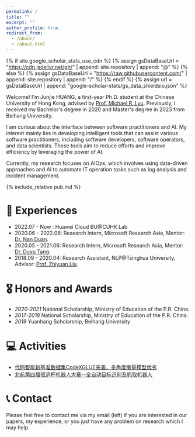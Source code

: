 ```yaml
---
permalink: /
title: ""
excerpt: ""
author_profile: true
redirect_from: 
  - /about/
  - /about.html
---
```


{% if site.google_scholar_stats_use_cdn %}
{% assign gsDataBaseUrl = "https://cdn.jsdelivr.net/gh/" | append: site.repository | append: "@" %}
{% else %}
{% assign gsDataBaseUrl = "https://raw.githubusercontent.com/" | append: site.repository | append: "/" %}
{% endif %}
{% assign url = gsDataBaseUrl | append: "google-scholar-stats/gs_data_shieldsio.json" %}

<span class='anchor' id='about-me'></span>

Welcome! I'm Junjie HUANG, a first-year Ph.D. student at the Chinese University of Hong Kong, advised by [Prof. Michael R. Lyu](https://www.cse.cuhk.edu.hk/lyu/). Previously, I received my Bachelor's degree in 2020 and Master's degree in 2023 from Beihang University.

I am curious about the interface between software practitioners and AI. My interest mainly lies in developing intelligent tools that can assist various software practitioners, including software developers, software operators, and data scientists. These tools aim to reduce efforts and improve efficiency by leveraging the power of AI.

Currently, my research focuses on AIOps, which involves using data-driven approaches and AI to automate IT operation tasks such as log analysis and incident management.

<!-- 
# 🔥 News-->

{% include_relative pub.md %}


# 🏃 Experiences
- 2022.07 - Now : Huawei Cloud BU@CUHK Lab
- 2020.06 - 2022.06: Research Intern, Microsoft Research Asia, Mentor: [Dr. Nan Duan](https://nanduan.github.io/).
- 2020.05 - 2021.06: Research Intern, Microsoft Research Asia, Mentor: [Dr. Duyu Tang](https://scholar.google.com/citations?user=9uz-D-kAAAAJ).
- 2018.09 - 2020.04: Research Assistant, NLP@Tsinghua University, Advisor: [Prof. Zhiyuan Liu](https://nlp.csai.tsinghua.edu.cn/~lzy/).

# 🎖 Honors and Awards
- *2020-2021* National Scholarship, Ministry of Education of the P.R. China.
- *2017-2018* National Scholarship, Ministry of Education of the P.R. China.
- *2019* Yuanhang Scholarship, Beihang University

# 💻 Activities
- [代码智能新基准数据集CodeXGLUE来袭，多角度衡量模型优劣](https://www.msra.cn/zh-cn/news/features/codexglue)
- [北航第四届驭远杯机器人大赛--全自动目标识别及抓取机器人](https://www.bilibili.com/video/BV1sU4y1A7wa/?vd_source=ddb3c65c685b436fa9a63a347a681efe)

# 📞 Contact

Please feel free to contact me via my email (left) if you are interested in our papers, my experience, or you just have any problem on research which I may help. 
